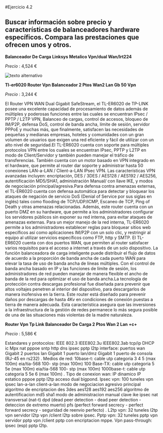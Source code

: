 #Ejercicio 4.2
## Buscar información sobre precio y características de balanceadores hardware específicos. Compara las prestaciones que ofrecen unos y otros.

**Balanceador De Carga Linksys Metalico Vpn/dual Wan/lrt224**
	
*Precio* : 4,524 €

![texto alternativo](http://www.mercadocontrol.com/images/imgs_bank/tech1/fichas/RE-433499-6/0002.jpg)

**Tl-er6020 Router Vpn Balanceador 2 Ptos Wan2 Lan Gb 50 Vpn**

*Precio* : 3,244 €

El Router VPN WAN Dual Gigabit SafeStream, el TL-ER6020 de TP-LINK posee una excelente capacidad de procesamiento de datos además de múltiples y poderosas funciones entre las cuales se encuentran IPsec / PPTP / L2TP VPN, Balanceo de cargas, control de accesos, bloqueo de IM/P2P, defensa DoS, control de banda ancha, límite de sesión, servidor PPPoE y muchas más, que finalmente, satisfacen las necesidades de pequeñas y medianas empresas, hoteles y comunidades con un gran volumen de usuarios que exigen una red eficiente y fácil de utilizar con un alto nivel de seguridad.El TL-ER6020 cuenta con soporte para múltiples protocolos VPN entre los cuales se encuentran IPsec, PPTP y L2TP en modo de Client/Servidor y también pueden manejar el tráfico de transferencias. También cuenta con un motor basado en VPN integrado en el hardware, que permite al router dar soporte y administrar hasta 50 conexiones LAN-a-LAN / Client-a-LAN IPsec VPN. Las características VPN avanzadas incluyen: encriptación, DES / 3DES / AES128 / AES192 / AES256, autentificación MD5/SHA1, administración Manual/ con llave IKE, y modos de negociación principal/agresiva.Para defensa contra amenazas externas, el TL-ER6020 cuenta con defensa automática para detectar y bloquear los ataques de negación de servicio DoS (Denial of Service por sus siglas en inglés) tales como flooding de TCP/UDP/ICMP, Escaneo de TCP, Ping of Death y otras amenazas relacionadas. Además, este router cuenta con un puerto DMZ en su hardware, que permite a los administradores configurar los servidores públicos sin exponer su red interna, para evitar ataques de amenazas externas. Para un mejor manejo de la red interna, TL-ER6020 permite a los administradores establecer reglas para bloquear sitios web específicos así como aplicaciones IM/P2P con un solo clic, y restringir al equipo al utilizar servicios específicos como FTP, http y SMTP. El TL-ER6020 cuenta con dos puertos WAN, que permiten al router satisfacer varios requisitos para el acceso a internet a través de un solo dispositivo. La función balanceadora de carga inteligente puede distribuir el flujo de datos de acuerdo a la proporción de banda ancha de cada puerto WAN para elevar la tasa de uso de banda ancha de líneas múltiples. Con el control de banda ancha basado en IP y las funciones de límite de sesión, los administradores de red pueden manejar de manera flexible el ancho de banda de la red para optimizar el uso de banda ancha.La tecnología de protección contra descargas profesional fue diseñada para prevenir que altos voltajes penetren al interior del dispositivo, para descargarlos de manera inofensiva en la tierra. Este router está diseñado para prevenir daños por descargas de hasta 4Kv en condiciones de conexión puestas a tierra de manera adecuada. Esta característica asegura que las inversiones a la infraestructura de la gestión de redes permanece lo más segura posible de una de las situaciones más violentas de la madre naturaleza.

**Router Vpn Tp Link Balanceador De Carga 2 Ptos Wan 2 Lan +c+**

*Precio* : 5,586 €

Estandares y protocolos: IEEE 802.3 IEEE802.3u IEEE802.3ab tcp/ip DHCP ic Mpx nat pppoe sntp http dns ipsec pptp l2tp interface: puertos wan Gigabit 2 puertos lan Gigabit 1 puerto lan/dmz Gigabit 1 puerto de consola (RJ-45 en rs232) . Medios de red: 10base-t: cable utp categoria 3 4 5 (max 100m) eia/tia-568 100- stp (max 100m) 100 Base-TX: cable utp categoria 5 5e (max 100m) eia/tia-568 100- stp (max 100m) 1000base-t: cable utp categoria 5 5e 6 (max 100m) . Tipo de conexion wan: IP dinamico IP estatico pppoe pptp l2tp acceso dual bigpond. Ipsec vpn: 100 tuneles vpn ipsec lan-a-lan client-a-lan modo de negociacion agresivo principal algoritmo de encriptacion des 3des aes128 aes192 aes256 algoritmo de autentificacion md5 sha1 modo de administracion manual clave ike ipsec nat transversal (nat-t) dpd (dead peer detection - dead peer detection - deteccion de extremo muerto) pfs (perfect forward secrecy - perfect forward secrecy - seguridad de reenvio perfecto) . L2tp vpn: 32 tuneles l2tp vpn servidor l2tp vpn /client l2tp sobre ipsec. Pptp vpn: 32 tuneles pptp vpn servidor pptp vpn /client pptp con encriptacion mppe. Vpn pass-through: ipsec (esp) pptp l2tp.


